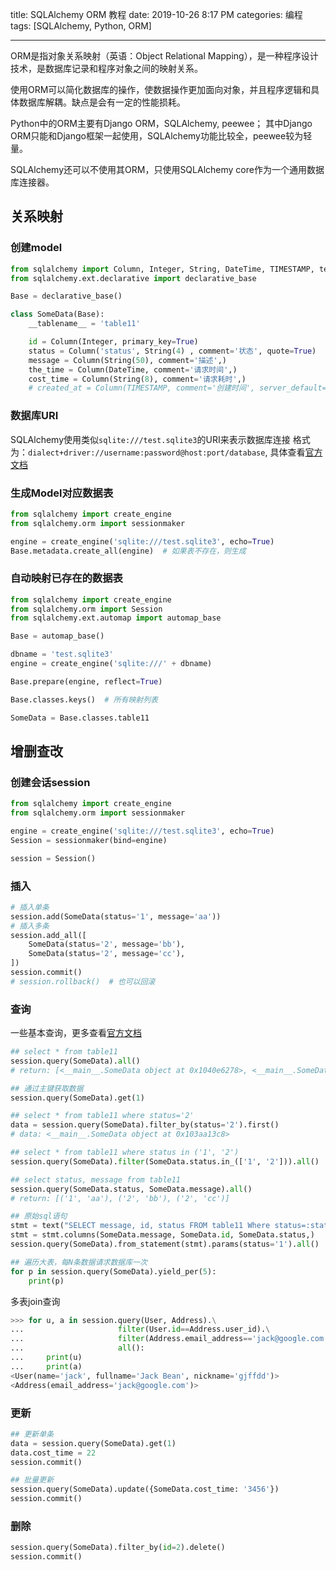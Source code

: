 title: SQLAlchemy ORM 教程
date: 2019-10-26 8:17 PM
categories: 编程
tags: [SQLAlchemy, Python, ORM]

---
ORM是指对象关系映射（英语：Object Relational Mapping），是一种程序设计技术，是数据库记录和程序对象之间的映射关系。

使用ORM可以简化数据库的操作，使数据操作更加面向对象，并且程序逻辑和具体数据库解耦。缺点是会有一定的性能损耗。

Python中的ORM主要有Django ORM，SQLAlchemy, peewee； 其中Django ORM只能和Django框架一起使用，SQLAlchemy功能比较全，peewee较为轻量。

SQLAlchemy还可以不使用其ORM，只使用SQLAlchemy core作为一个通用数据库连接器。

<!--more-->

## 关系映射
### 创建model
```python
from sqlalchemy import Column, Integer, String, DateTime, TIMESTAMP, text
from sqlalchemy.ext.declarative import declarative_base

Base = declarative_base()

class SomeData(Base):
    __tablename__ = 'table11'

    id = Column(Integer, primary_key=True)
    status = Column('status', String(4) , comment='状态', quote=True)   # 转义关键字
    message = Column(String(50), comment='描述',)
    the_time = Column(DateTime, comment='请求时间',)
    cost_time = Column(String(8), comment='请求耗时',)
    # created_at = Column(TIMESTAMP, comment='创建时间', server_default=text('CURRENT_TIMESTAMP'))
```

### 数据库URI
SQLAlchemy使用类似`sqlite:///test.sqlite3`的URI来表示数据库连接
格式为：`dialect+driver://username:password@host:port/database`, 具体查看[官方文档](https://docs.sqlalchemy.org/en/13/core/engines.html#database-urls)

### 生成Model对应数据表
```python
from sqlalchemy import create_engine
from sqlalchemy.orm import sessionmaker

engine = create_engine('sqlite:///test.sqlite3', echo=True)
Base.metadata.create_all(engine)  # 如果表不存在，则生成
```

### 自动映射已存在的数据表
```Python
from sqlalchemy import create_engine
from sqlalchemy.orm import Session
from sqlalchemy.ext.automap import automap_base

Base = automap_base()

dbname = 'test.sqlite3'
engine = create_engine('sqlite:///' + dbname)

Base.prepare(engine, reflect=True)

Base.classes.keys()  # 所有映射列表

SomeData = Base.classes.table11
```

## 增删查改
### 创建会话session
```python
from sqlalchemy import create_engine
from sqlalchemy.orm import sessionmaker

engine = create_engine('sqlite:///test.sqlite3', echo=True)
Session = sessionmaker(bind=engine)

session = Session()
```

### 插入
```python
# 插入单条
session.add(SomeData(status='1', message='aa')) 
# 插入多条
session.add_all([
    SomeData(status='2', message='bb'),
    SomeData(status='2', message='cc'),
])
session.commit()
# session.rollback()  # 也可以回滚
```

### 查询

一些基本查询，更多查看[官方文档](https://docs.sqlalchemy.org/en/13/orm/tutorial.html#common-filter-operators)
```python
## select * from table11
session.query(SomeData).all()
# return: [<__main__.SomeData object at 0x1040e6278>, <__main__.SomeData object at 0x103aa13c8>, <__main__.SomeData object at 0x103aa1438>]

## 通过主键获取数据
session.query(SomeData).get(1)

## select * from table11 where status='2' 
data = session.query(SomeData).filter_by(status='2').first() 
# data: <__main__.SomeData object at 0x103aa13c8>

## select * from table11 where status in ('1', '2')
session.query(SomeData).filter(SomeData.status.in_(['1', '2'])).all()

## select status, message from table11
session.query(SomeData.status, SomeData.message).all()
# return: [('1', 'aa'), ('2', 'bb'), ('2', 'cc')]

## 原始sql语句
stmt = text("SELECT message, id, status FROM table11 Where status=:status")
stmt = stmt.columns(SomeData.message, SomeData.id, SomeData.status,)
session.query(SomeData).from_statement(stmt).params(status='1').all()

## 遍历大表，每N条数据请求数据库一次
for p in session.query(SomeData).yield_per(5):
    print(p)
```

多表join查询
```python
>>> for u, a in session.query(User, Address).\
...                     filter(User.id==Address.user_id).\
...                     filter(Address.email_address=='jack@google.com').\
...                     all():
...     print(u)
...     print(a)
<User(name='jack', fullname='Jack Bean', nickname='gjffdd')>
<Address(email_address='jack@google.com')>
```

### 更新
```python
## 更新单条
data = session.query(SomeData).get(1)
data.cost_time = 22
session.commit()

## 批量更新
session.query(SomeData).update({SomeData.cost_time: '3456'})
session.commit()
```

### 删除
```python
session.query(SomeData).filter_by(id=2).delete()
session.commit()
```
